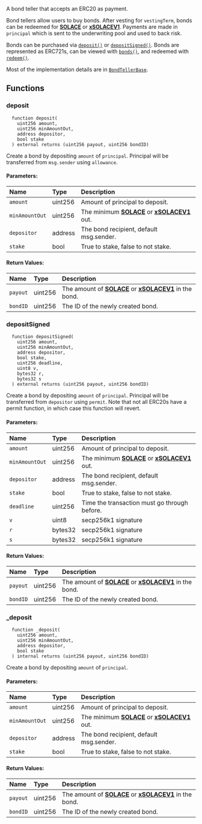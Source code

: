 A bond teller that accepts an ERC20 as payment.

Bond tellers allow users to buy bonds. After vesting for `vestingTerm`, bonds can be redeemed for [**SOLACE**](./../SOLACE) or [**xSOLACEV1**](./../staking/xSOLACEV1). Payments are made in `principal` which is sent to the underwriting pool and used to back risk.

Bonds can be purchased via [`deposit()`](#deposit) or [`depositSigned()`](#depositsigned). Bonds are represented as ERC721s, can be viewed with [`bonds()`](#bonds), and redeemed with [`redeem()`](#redeem).

Most of the implementation details are in [`BondTellerBase`](./BondTellerBase).


## Functions
### deposit
```solidity
  function deposit(
    uint256 amount,
    uint256 minAmountOut,
    address depositor,
    bool stake
  ) external returns (uint256 payout, uint256 bondID)
```
Create a bond by depositing `amount` of `principal`.
Principal will be transferred from `msg.sender` using `allowance`.


#### Parameters:
| Name | Type | Description                                                          |
| :--- | :--- | :------------------------------------------------------------------- |
|`amount` | uint256 | Amount of principal to deposit.
|`minAmountOut` | uint256 | The minimum [**SOLACE**](./../SOLACE) or [**xSOLACEV1**](./../staking/xSOLACEV1) out.
|`depositor` | address | The bond recipient, default msg.sender.
|`stake` | bool | True to stake, false to not stake.

#### Return Values:
| Name                           | Type          | Description                                                                  |
| :----------------------------- | :------------ | :--------------------------------------------------------------------------- |
|`payout`| uint256 | The amount of [**SOLACE**](./../SOLACE) or [**xSOLACEV1**](./../staking/xSOLACEV1) in the bond.
|`bondID`| uint256 | The ID of the newly created bond.
### depositSigned
```solidity
  function depositSigned(
    uint256 amount,
    uint256 minAmountOut,
    address depositor,
    bool stake,
    uint256 deadline,
    uint8 v,
    bytes32 r,
    bytes32 s
  ) external returns (uint256 payout, uint256 bondID)
```
Create a bond by depositing `amount` of `principal`.
Principal will be transferred from `depositor` using `permit`.
Note that not all ERC20s have a permit function, in which case this function will revert.


#### Parameters:
| Name | Type | Description                                                          |
| :--- | :--- | :------------------------------------------------------------------- |
|`amount` | uint256 | Amount of principal to deposit.
|`minAmountOut` | uint256 | The minimum [**SOLACE**](./../SOLACE) or [**xSOLACEV1**](./../staking/xSOLACEV1) out.
|`depositor` | address | The bond recipient, default msg.sender.
|`stake` | bool | True to stake, false to not stake.
|`deadline` | uint256 | Time the transaction must go through before.
|`v` | uint8 | secp256k1 signature
|`r` | bytes32 | secp256k1 signature
|`s` | bytes32 | secp256k1 signature

#### Return Values:
| Name                           | Type          | Description                                                                  |
| :----------------------------- | :------------ | :--------------------------------------------------------------------------- |
|`payout`| uint256 | The amount of [**SOLACE**](./../SOLACE) or [**xSOLACEV1**](./../staking/xSOLACEV1) in the bond.
|`bondID`| uint256 | The ID of the newly created bond.
### _deposit
```solidity
  function _deposit(
    uint256 amount,
    uint256 minAmountOut,
    address depositor,
    bool stake
  ) internal returns (uint256 payout, uint256 bondID)
```
Create a bond by depositing `amount` of `principal`.


#### Parameters:
| Name | Type | Description                                                          |
| :--- | :--- | :------------------------------------------------------------------- |
|`amount` | uint256 | Amount of principal to deposit.
|`minAmountOut` | uint256 | The minimum [**SOLACE**](./../SOLACE) or [**xSOLACEV1**](./../staking/xSOLACEV1) out.
|`depositor` | address | The bond recipient, default msg.sender.
|`stake` | bool | True to stake, false to not stake.

#### Return Values:
| Name                           | Type          | Description                                                                  |
| :----------------------------- | :------------ | :--------------------------------------------------------------------------- |
|`payout`| uint256 | The amount of [**SOLACE**](./../SOLACE) or [**xSOLACEV1**](./../staking/xSOLACEV1) in the bond.
|`bondID`| uint256 | The ID of the newly created bond.
